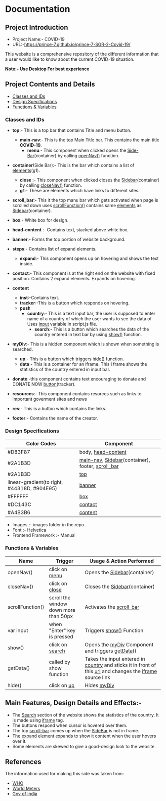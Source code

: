 # Documentation

## Project Introduction
- Project Name:- COVID-19
- URL:-https://prince-7.github.io/prince-7-SGR-2-Covid-19/

This website is a comprehensive repository of the different information that a user would like to know about the current COVID-19 situation.


**Note:- Use Desktop For best experience**


## Project Contents and Details
 * [Classes and IDs](#HTML)
 * [Design Specifications](#CSS)
 * [Functions & Variables](#JS)

### **<a name="HTML">Classes and IDs</a>**

* <a name="top">**top**</a>:- This is a top bar that contains Title and menu button.
  * <a name="main">**main-nav**</a>:- This is the top Main Title bar. This contains the main title **COVID-19**.
     * <a name="menu">**menu**</a>:- This component when clicked opens the [Side-Bar](#Sidebar)(container) by calling [openNav()](#open) function.
* <a name="SideBar">**container**</a>(Side Bar):- This is the bar which contains a list of [elements](#element)(g1).
   * <a name="close">**close**</a> :- This component when clicked closes the [Sidebar](#SideBar)(container) by calling [closeNav()](#close) function.
   * <a name="elements">**g1**</a>:- These are elements which have links to different sites.
* <a name="scroll_bar">**scroll_bar**</a>:- This it the top manu bar which gets activated when page is scrolled down uses [scrollFunction()](#scroll) contains same [elements](#element) as [Sidebar](#SideBar)(container).

* <a name="box">**box**</a>:- White box for design.
* <a name="head-content">**head-content**</a> :- Contains text, stacked above white box.
* <a name="banner">**banner**</a>:- Forms the top portion of  website background.
* **steps**:- Contains list of expand elements.
   * <a name="expand">**expand**</a>:- This component opens up on hovering and shows the text inside.
* <a name="contact">**contact**</a>:- This component is at the right end on the website with fixed position. Contains 2 expand elements. Expands on hovering.
* <a name="content">**content**</a>
  * **inst**:-Contains text.
  * <a name="tracker">**tracker**</a>:-This is a button which responds on hovering.
  * **push**
    * <a name="country">**country**</a>:- This is a text input bar, the user is supposed to enter name of a country of which the user wants to see the data of. Uses [input](#input) variable in script.js file.
      * <a name="search">**search**</a>:- This is a button which searches the data of the country entered in text bar by using [show()](#show) function.
 * **<a name="myDiv">myDiv</a>**:- This is a hidden component which is shown when something is searched.
   * **<a name="up">up</a>**:- This is a button which triggers [hide()](#hide) function.
   * **<a name="data">data</a>**:- This is a container for an <a name="iframe">iframe</a>. This i frame shows the statistics of the country entered in input bar.
   
* **<a name="donate">donate</a>**:-this component contains text encouraging to donate and DONATE NOW [button](#tracker)(tracker).
* **<a name="resources">resources</a>**:- This component contains resorces such as links to important goverment sites and news
 * **<a name="res">res</a>**:- This is a button which contains the links.
 
 * **footer**:- Contains the name of the creator.



### **<a name="CSS">Design Specifications</a>**


|Color Codes| Component|
|-----------|-------|
| #D83F87 | body, [head-content](#head-content)|
| #2A1B3D | [main-nav](#main), [Sidebar](#SideBar)(container), footer, [scroll_bar](#scroll_bar)|
| #2A1B3D | [top](#top) |
| linear-gradient(to right, #44318D, #904E95)|[banner](#banner)|
| #FFFFFF | [box](#box)|
| #DC143C | [contact](#contact)|
| #A4B3B6 | [content](#content) |

- Images :- images folder in the repo.
- Font :- Helvetica
- Frontend Framework :- Manual


### **<a name="JS">Functions & Variables</a>**
| Name |Trigger |  Usage & Action Performed |
| -----------|---------- | ----------- |
| <a name="open"> openNav()</a>| click on [menu](#menu) | Opens the [Sidebar](#SideBar)(container) |
| <a name="close"> closeNav()</a> | click on [close](#close) |Closes the [Sidebar](#SideBar)(container)|
| <a name="scroll"> scrollFunction()</a> | scroll the window down more than 50px|Activates the [scroll_bar](#scroll_bar)|
|<a name="input">var input</a>| when "Enter" key is pressed| Triggers [show()](#show) Function|
| <a name="show">show()</a>| click on [search](#search) | Opens the [myDiv](#myDiv) Component and triggers [getData()](#get)|
| <a name="">getData()</a>|  called by show function | Takes the input entered in [country](#country) and sticks it in front of this [url](https://www.worldometers.info/coronavirus/country/) and changes the [iframe](#iframe) source link|
| <a name="hide">hide()</a>| click on [up](#up)| Hides [myDiv](#myDiv)|


## Main Features, Design Details and Effects:-
- The [Search](#country) section of the website shows the statistics of the country. It is made using [iframe](#iframe) tag.
- The buttons respond when cursor is hovered over them.
- The top [scroll-bar](#scroll-bar) comes up when the [SideBar](#SideBar) is not in frame.
- The [expand](#expand) element expands to show it content when the user hovers over it.
- Some elements are skewed to give a good-design look to the website.

## References
 The information used for making this side was taken from:
  - [WHO](https://www.who.int/health-topics/coronavirus#tab=tab_1)
  - [World Meters](https://www.worldometers.info/coronavirus/country/)
  - [Gov of India](https://www.mygov.in/covid-19/?cbps=1)
